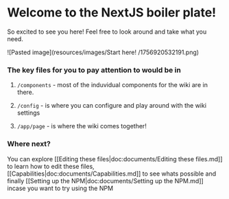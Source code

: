 # Welcome to the NextJS boiler plate!

So excited to see you here! Feel free to look around and take what you need.

![Pasted image](resources/images/Start here! /1756920532191.png)

### The key files for you to pay attention to would be in

1.  `/components` - most of the induvidual components for the wiki are in there.
    
2.  `/config` - is where you can configure and play around with the wiki settings
    
3.  `/app/page` - is where the wiki comes together!
    

### Where next?

You can explore [[Editing these files|doc:documents/Editing these files.md]] to learn how to edit these files, [[Capabilities|doc:documents/Capabilities.md]] to see whats possible and finally [[Setting up the NPM|doc:documents/Setting up the NPM.md]] incase you want to try using the NPM